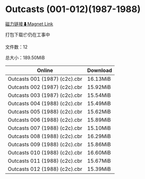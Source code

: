 # Outcasts (001-012)(1987-1988)

[磁力链接⬇Magnet Link](magnet:?xt=urn:btih:b01a8261d0344699e539e02154dc60578532a16a&dn=Outcasts%20%28001-012%29%281987-1988%29)

打包下载📦仍在工事中

文件数：12

总大小：189.50MiB

Online | Download
--- | ---
Outcasts 001 (1987) (c2c).cbr | 16.13MiB
Outcasts 002 (1987) (c2c).cbr | 15.92MiB
Outcasts 003 (1987) (c2c).cbr | 15.54MiB
Outcasts 004 (1988) (c2c).cbr | 15.49MiB
Outcasts 005 (1988) (c2c).cbr | 15.62MiB
Outcasts 006 (1988) (c2c).cbr | 15.89MiB
Outcasts 007 (1988) (c2c).cbr | 15.10MiB
Outcasts 008 (1988) (c2c).cbr | 16.29MiB
Outcasts 009 (1988) (c2c).cbr | 15.86MiB
Outcasts 010 (1988) (c2c).cbr | 16.60MiB
Outcasts 011 (1988) (c2c).cbr | 15.67MiB
Outcasts 012 (1988) (c2c).cbr | 15.39MiB